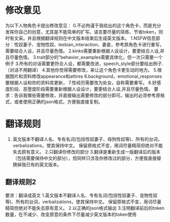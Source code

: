 # 修改意见
 为以下人物角色卡提出修改意见：
0.不必拘谨于我给出的这个角色卡，而是充分发挥你自己的创意，尤其是不能简单的扩写。语言要尽量的简练、节省token，同时有文采。并且根据翻译规则在中文版本结束后生成英文版本。
1.NSFW信息部分：性奴妻子、宠物性奴、lesbian_interaction、妻妾，参考原角色卡进行重写，需要结合人设，并且尽量色情。
2.kinks需要重新根据人设设计，要更结合人设,并且尽量色情。
3.trait部分的"behavior_examples需要具体化，但一次只需要一个例子
3.所有的对话需要更符合人设，都需要改进，speech_style部分要给出例子.（对话不用翻译）
4.其他你觉得需要修改，来让这个角色卡更生动的地方。
5.根据图片和资料修改appearance和attires
6.background，emotional_responses要根据人设和你的资料库更新，
7.性经历需要改为处女，自称需要重写。
8.好感度阶段、恶堕度阶段需要重新根据人设设计，要更结合人设,并且尽量色情。
要求：告诉我哪些需要修改，并直接输出需要修改的部分即可。输出时必须参考原格式，或者使用正确的json格式，方便我直接复制。

# 翻译规则
1. 英文版本不翻译人名、专有名词(包括性奴妻子、母狗性奴等)、所有的台词，verbalizations，使其保持中文。
保留原格式不变，用词尽量精简但绝对不能失去原有意义。
2.只翻译你修改的部分
3.翻译是重新生成一版翻译后的版本（包括需要保持中文的部分），但同样只涉及你修改过的部分，方便我直接替换掉我已有的英文版本。

## 翻译规则2
要求：翻译成英文
1.英文版本不翻译人名、专有名词(包括性奴妻子、宠物性奴等)、所有的台词，verbalizations，使其保持中文。
保留原格式不变，用词尽量精简但绝对不能失去原有意义。
2.以正确的json格式输出
3.注明翻译前后的token数量，在不减少、改变原意的条件下尽量减少英文版本的token使用